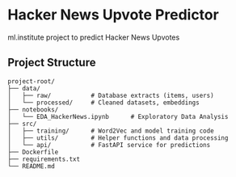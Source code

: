# Hacker News Upvote Predictor

ml.institute project to predict Hacker News Upvotes

## Project Structure

```
project-root/
├── data/
│   ├── raw/           # Database extracts (items, users)
│   └── processed/     # Cleaned datasets, embeddings
├── notebooks/
│   └── EDA_HackerNews.ipynb      # Exploratory Data Analysis
├── src/
│   ├── training/      # Word2Vec and model training code
│   ├── utils/         # Helper functions and data processing
│   └── api/           # FastAPI service for predictions
├── Dockerfile
├── requirements.txt
└── README.md
```
